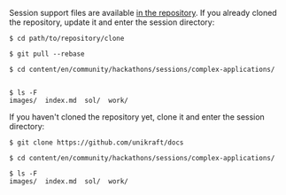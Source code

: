 Session support files are available [in the repository](https://github.com/unikraft/docs).
If you already cloned the repository, update it and enter the session directory:


```
$ cd path/to/repository/clone

$ git pull --rebase

$ cd content/en/community/hackathons/sessions/complex-applications/


$ ls -F
images/  index.md  sol/  work/
```

If you haven't cloned the repository yet, clone it and enter the session directory:


```
$ git clone https://github.com/unikraft/docs

$ cd content/en/community/hackathons/sessions/complex-applications/

$ ls -F
images/  index.md  sol/  work/
```
